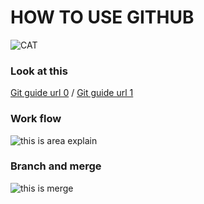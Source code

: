 # HOW TO USE GITHUB
![CAT](https://pbs.twimg.com/profile_images/378800000246416546/7af5142cba78b0ff27f995365f41672c_400x400.jpeg)


### Look at this
[Git guide url 0](http://rogerdudler.github.io/git-guide/index.ja.html) /
[Git guide url 1](http://blog.sixapart.jp/2014-03/mttips-02-what-is-git.html)


### Work flow
![this is area explain](http://rogerdudler.github.io/git-guide/img/trees.png)  


### Branch and merge
![this is merge](http://rogerdudler.github.io/git-guide/img/branches.png)
